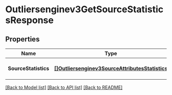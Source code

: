 # Outliersenginev3GetSourceStatisticsResponse

## Properties
Name | Type | Description | Notes
------------ | ------------- | ------------- | -------------
**SourceStatistics** | [**[]Outliersenginev3SourceAttributesStatistics**](outliersenginev3SourceAttributesStatistics.md) |  | [optional] [default to null]

[[Back to Model list]](../README.md#documentation-for-models) [[Back to API list]](../README.md#documentation-for-api-endpoints) [[Back to README]](../README.md)

